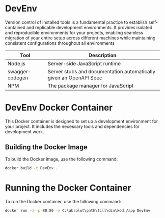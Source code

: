 # DevEnv
Version control of installed tools is a fundamental practice to establish self-contained and replicable development environments. It provides isolated and reproducible environments for your projects, enabling seamless migration of your entire setup across different machines while maintaining consistent configurations throughout all environments

| Tool          | Description                       |
| ------------- | --------------------------------- |
| Node.js       | Server-side JavaScript runtime    |
| swagger-codegen     | Server stubs and documentation automatically given an OpenAPI Spec |
| NPM   | The package manager for JavaScript  |


# DevEnv Docker Container

This Docker container is designed to set up a development environment for your project. It includes the necessary tools and dependencies for development work.

## Building the Docker Image

To build the Docker image, use the following command:

```bash
docker build -t DevEnv .
```

# Running the Docker Container

To run the Docker container, use the following command:

```sh
docker run -d -p 80:80 -v C:\absolut\path\till\din\kod:/app DevEnv
```

